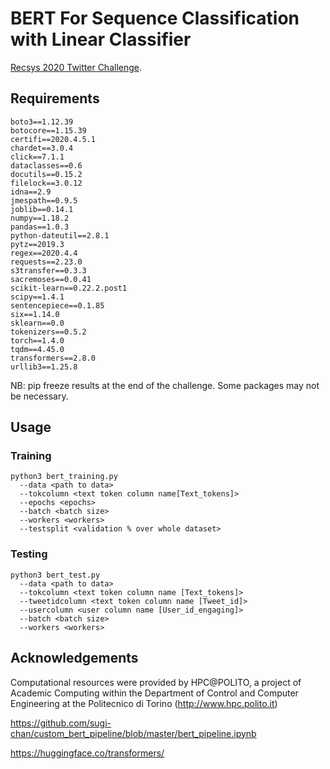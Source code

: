 # BERT For Sequence Classification with Linear Classifier

[Recsys 2020 Twitter Challenge](https://recsys-twitter.com/).

## Requirements

```
boto3==1.12.39
botocore==1.15.39
certifi==2020.4.5.1
chardet==3.0.4
click==7.1.1
dataclasses==0.6
docutils==0.15.2
filelock==3.0.12
idna==2.9
jmespath==0.9.5
joblib==0.14.1
numpy==1.18.2
pandas==1.0.3
python-dateutil==2.8.1
pytz==2019.3
regex==2020.4.4
requests==2.23.0
s3transfer==0.3.3
sacremoses==0.0.41
scikit-learn==0.22.2.post1
scipy==1.4.1
sentencepiece==0.1.85
six==1.14.0
sklearn==0.0
tokenizers==0.5.2
torch==1.4.0
tqdm==4.45.0
transformers==2.8.0
urllib3==1.25.8

```
NB: pip freeze results at the end of the challenge. Some packages may not be necessary.

## Usage

### Training
```
python3 bert_training.py 
  --data <path to data>
  --tokcolumn <text token column name[Text_tokens]> 
  --epochs <epochs> 
  --batch <batch size> 
  --workers <workers> 
  --testsplit <validation % over whole dataset>

```

### Testing
```
python3 bert_test.py 
  --data <path to data>
  --tokcolumn <text token column name [Text_tokens]> 
  --tweetidcolumn <text token column name [Tweet_id]>
  --usercolumn <user column name [User_id_engaging]>
  --batch <batch size> 
  --workers <workers> 

```

## Acknowledgements
Computational resources were provided by HPC@POLITO, a project of Academic Computing within the Department of Control and Computer Engineering at the Politecnico di Torino (http://www.hpc.polito.it)

https://github.com/sugi-chan/custom_bert_pipeline/blob/master/bert_pipeline.ipynb

https://huggingface.co/transformers/
